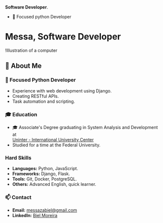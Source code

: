 **Software Developer**.

- 🐍 Focused python Developer

# Messa, Software Developer

!Illustration of a computer

## 👋 About Me

### 🐍 Focused Python Developer
- Experience with web development using Django.
- Creating RESTful APIs.
- Task automation and scripting.

### 🎓 Education
- 🎓 Associate's Degree graduating in System Analysis and Development at <br/>
[Uninter - International University Center](https://www.uninter.com/)
- Studied for a time at the Federal University.

### Hard Skills
- **Languages:** Python, JavaScript.
- **Frameworks:** Django, Flask.
- **Tools:** Git, Docker, PostgreSQL.
- **Others:** Advanced English, quick learner.

### 📫 Contact
- **Email:** [messazabiel@gmail.com](messazabiel@gmail.com)
- **LinkedIn:** [Biel Moreira](https://www.linkedin.com/in/biel-moreira-3880b715a/)
